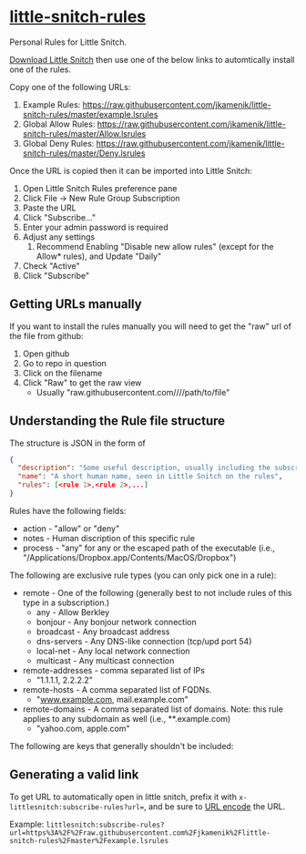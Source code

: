 # [little-snitch-rules](https://github.com/jkamenik/little-snitch-rules)

Personal Rules for Little Snitch.

[Download Little Snitch](https://www.obdev.at/products/littlesnitch/index.html) then use one of the below links to automtically install one of the rules.

Copy one of the following URLs:

1.  Example Rules: <https://raw.githubusercontent.com/jkamenik/little-snitch-rules/master/example.lsrules>
2.  Global Allow Rules: <https://raw.githubusercontent.com/jkamenik/little-snitch-rules/master/Allow.lsrules>
3.  Global Deny Rules: <https://raw.githubusercontent.com/jkamenik/little-snitch-rules/master/Deny.lsrules>

Once the URL is copied then it can be imported into Little Snitch:
1.  Open Little Snitch Rules preference pane
2.  Click File -> New Rule Group Subscription
3.  Paste the URL
4.  Click "Subscribe..."
5.  Enter your admin password is required
6.  Adjust any settings
    1.  Recommend Enabling "Disable new allow rules" (except for the Allow* rules), and Update "Daily"
7.  Check "Active"
8.  Click "Subscribe"

## Getting URLs manually

If you want to install the rules manually you will need to get the "raw" url of the file from github:
1.  Open github
2.  Go to repo in question
3.  Click on the filename
4.  Click "Raw" to get the raw view
    -   Usually "raw.githubusercontent.com/<user>/<repo>/<branch>/path/to/file"

## Understanding the Rule file structure

The structure is JSON in the form of

```json
{
  "description": "Some useful description, usually including the subscription link",
  "name": "A short human name, seen in Little Snitch on the rules",
  "rules": [<rule 1>,<rule 2>,...]
}
```

Rules have the following fields:

-   action  - "allow" or "deny"
-   notes   - Human discription of this specific rule
-   process - "any" for any or the escaped path of the executable (i.e., "\/Applications\/Dropbox.app\/Contents\/MacOS\/Dropbox")

The following are exclusive rule types (you can only pick one in a rule):
-   remote           - One of the following (generally best to not include rules of this type in a subscription.)
    -   any         - Allow Berkley
    -   bonjour     - Any bonjour network connection
    -   broadcast   - Any broadcast address
    -   dns-servers - Any DNS-like connection (tcp/upd port 54)
    -   local-net   - Any local network connection
    -   multicast   - Any multicast connection
-   remote-addresses - comma separated list of IPs
    -   "1.1.1.1, 2.2.2.2"
-   remote-hosts     - A comma separated list of FQDNs.
    -   "www.example.com, mail.example.com"
-   remote-domains   - A comma separated list of domains.  Note: this rule applies to any subdomain as well (i.e., **.example.com)
    -   "yahoo.com, apple.com"

The following are keys that generally shouldn't be included:

## Generating a valid link

To get URL to automatically open in little snitch, prefix it with `x-littlesnitch:subscribe-rules?url=`, and be sure to [URL encode](https://www.urlencoder.org/) the URL.

Example: `littlesnitch:subscribe-rules?url=https%3A%2F%2Fraw.githubusercontent.com%2Fjkamenik%2Flittle-snitch-rules%2Fmaster%2Fexample.lsrules`
